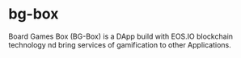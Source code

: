 # bg-box
Board Games Box (BG-Box) is a DApp build with EOS.IO blockchain technology nd bring services of gamification to other Applications.
